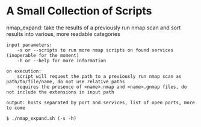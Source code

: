 # A Small Collection of Scripts

nmap_expand: take the results of a previously run nmap scan and sort results into various, more readable categories
	    
	input parameters:
		-s or --scripts to run more nmap scripts on found services (inoperable for the moment)
		-h or --help for more information
		
	on execution:
		script will request the path to a previously run nmap scan as path/to/file/name, do not use relative paths
		requires the presence of <name>.nmap and <name>.gnmap files, do not include the extensions in input path
		
	output: hosts separated by port and services, list of open ports, more to come
	
	$ ./nmap_expand.sh (-s -h)
